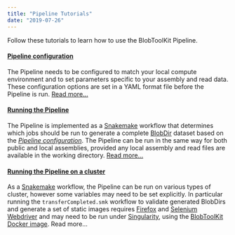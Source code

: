 ```yaml
---
title: "Pipeline Tutorials"
date: "2019-07-26"
---
```


Follow these tutorials to learn how to use the BlobToolKit Pipeline.

#### [Pipeline configuration](https://blobtoolkit.genomehubs.org/pipeline/pipeline-tutorials/configuring-the-pipeline/)

The Pipeline needs to be configured to match your local compute environment and to set parameters specific to your assembly and read data. These configuration options are set in a YAML format file before the Pipeline is run. [Read more...](https://blobtoolkit.genomehubs.org/pipeline/pipeline-tutorials/configuring-the-pipeline/)

#### [Running the Pipeline](https://blobtoolkit.genomehubs.org/pipeline/pipeline-tutorials/running-the-pipeline/)

The Pipeline is implemented as a [Snakemake](https://snakemake.readthedocs.io/en/stable/) workflow that determines which jobs should be run to generate a complete [BlobDir](https://blobtoolkit.genomehubs.org/specification/) dataset based on the [_Pipeline configuration_](https://blobtoolkit.genomehubs.org/pipeline/pipeline-tutorials/pipeline-configuration/). The Pipeline can be run in the same way for both public and local assemblies, provided any local assembly and read files are available in the working directory. [Read more...](https://blobtoolkit.genomehubs.org/pipeline/pipeline-tutorials/running-the-pipeline/)

#### [Running the Pipeline on a cluster](https://blobtoolkit.genomehubs.org/pipeline/pipeline-tutorials/running-the-pipeline-on-a-cluster/)

As a [Snakemake](https://snakemake.readthedocs.io/en/stable/) workflow, the Pipeline can be run on various types of cluster, however some variables may need to be set explicitly. In particular running the `transferCompleted.smk` workflow to validate generated BlobDirs and generate a set of static images requires [Firefox](https://www.mozilla.org/en-GB/firefox/new/) and [Selenium Webdriver](https://www.selenium.dev/projects/) and may need to be run under [Singularity](https://sylabs.io/docs/), using the [BlobToolKit Docker image](https://hub.docker.com/r/genomehubs/blobtoolkit). Read more...

